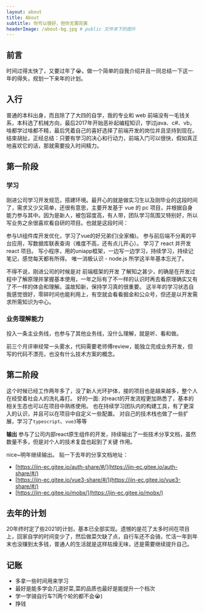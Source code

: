 ```yaml
---
layout: about 
title: About
subtitle: 你可以很好，但你无需完美
headerImage: /about-bg.jpg # public 文件夹下的图片
---
```


## 前言

时间过得太快了，又要过年了😭。做一个简单的自我介绍并且一同总结一下这一年的得失，规划一下来年的计划。

## 入行
普通的本科出身，而且除了了大四的自学，我的专业和 web 前端没有一毛钱关系，本科选了机械方向，最后2017年开始恶补起编程知识，学过java、c#、vb，啥都学过啥都不精，最后凭着自己的喜好选择了前端开发的岗位并且坚持到现在。
结束胡扯，正经总结：只要有学习的决心和行动力，前端入门可以很快，假如真正地喜欢它的话，那就需要投入时间精力。

## 第一阶段

### 学习
刚进公司学习开发规范，搭建环境。最开心的就是做实习生以及刚毕业的这段时间了，需求又少又简单，还很有意思，主要开发基于 vue 的 pc 项目，并根据自身能力参与其中。因为是新人，被包容度高，有人带，团队学习氛围又特别好，所以写业务之余很喜欢看自研的项目。也就是这段时间：

参与UI组件库开发优化，学习了vue的好兄弟们(全家桶)。
参与前后端不分离的平台应用，写数据库联表查询（难度不高，还有点儿开心）。
学习了 react 并开发 react 项目。
写小程序，用的uniapp框架，一边写一边学习，持续学习，持续记笔记，感觉每天都有所得。
唯一消极认识 - node.js 所学这半年基本忘光了。

不得不说，刚进公司的时候是对 前端框架的开发 了解知之甚少，的确是在开发过程中了解原理并掌握基本使用，一年之际有了不一样的认识时再去看原理确实又有了不一样的体会和理解。温故知新，保持学习真的很重要。
这半年的学习状态自我感觉很好，零碎时间也能利用上，有空就会看看掘金和公众号，但还是以开发需求所需知识为中心。

### 业务理解能力
投入一条主业务线，也参与了其他业务线，没什么理解，就是听、看和做。

前三个月评审经常一头雾水，代码需要老师傅review，能独立完成业务开发，但写的代码不漂亮，也没有什么技术方案的概念。

## 第二阶段
这个时候已经工作两年多了，没了新人光环护体，接的项目也是越来越多，整个人在经受着社会人的洗礼毒打。
好的一面: 对react的开发流程更加熟悉了，基本的相关生态也可以在项目中熟练使用。
也在持续学习团队内的构建工具，有了更深入的认识，并且可以在项目中自定义一些配置。
对自己的技术栈也做了一些扩展，学习了`typescript`、`vue3`等等

**输出**
参与了公司内部react原生组件的开发，持续输出了一些技术分享文档，虽然数量不多，但是对个人的技术复盘也起到了关键
作用。

nice~明年继续输出。
贴一下去年的分享文档地址：
- [https://jin-ec.gitee.io/auth-share/#/](https://jin-ec.gitee.io/auth-share/#/)
- [https://jin-ec.gitee.io/vue3-share/#/](https://jin-ec.gitee.io/vue3-share/#/)
- [https://jin-ec.gitee.io/mobx/](https://jin-ec.gitee.io/mobx/)

## 去年的计划

20年终时定了些2021的计划，基本已全部实现。遗憾的是花了太多时间在项目上，回家自学的时间变少了，然后做菜欠缺了点，自行车还不会骑，忙活一年到年末也没赚到太多钱，普通人的生活就是这样枯燥无味，还是需要继续提升自己。

## 记账
- 多拿一些时间用来学习
- 最好是能多学会几道好菜,菜的品质也最好是能提升一个档次
- 学一学骑自行车?(两个轮的都不会😭)
- 挣钱
